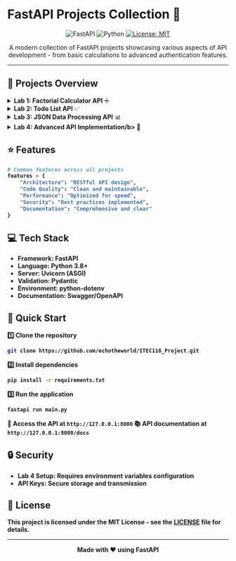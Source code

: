 # FastAPI Projects Collection 🚀

<div align="center">

![FastAPI](https://img.shields.io/badge/FastAPI-005571?style=for-the-badge&logo=fastapi)
![Python](https://img.shields.io/badge/python-3670A0?style=for-the-badge&logo=python&logoColor=ffdd54)
[![License: MIT](https://img.shields.io/badge/License-MIT-yellow.svg?style=for-the-badge)](https://opensource.org/licenses/MIT)

</div>

<p align="center">
A modern collection of FastAPI projects showcasing various aspects of API development - from basic calculations to advanced authentication features.
</p>

---

## 🎯 Projects Overview

<details>
<summary><b>Lab 1: Factorial Calculator API</b> ➗</summary>

A simple yet powerful FastAPI application for factorial calculations.
- 🔹 RESTful endpoint `/factorial/{starting_number}`
- 🔹 Efficient while loop implementation
- 🔹 Special case handling
- 🔹 Performance optimized
</details>

<details>
<summary><b>Lab 2: Todo List API</b> ✅</summary>

Complete task management system with CRUD operations.
- 🔹 Full CRUD functionality
- 🔹 Data validation
- 🔹 Standardized responses
- 🔹 In-memory storage implementation
</details>

<details>
<summary><b>Lab 3: JSON Data Processing API</b> 📊</summary>

Advanced data processing system for user posts and comments.
- 🔹 Complex data relationships
- 🔹 Efficient JSON parsing
- 🔹 Nested data handling
- 🔹 Clean data traversal
</details>

<details>
<summary><b>Lab 4: Advanced API Implementation/b> 🔐</summary>

Enterprise-level implementation with security features.
- 🔹 API versioning (v1 & v2)
- 🔹 API key authentication
- 🔹 Environment variable management
- 🔹 Comprehensive HTTP status handling
</details>

## ⭐ Features

```python
# Common features across all projects
features = {
    "Architecture": "RESTful API design",
    "Code Quality": "Clean and maintainable",
    "Performance": "Optimized for speed",
    "Security": "Best practices implemented",
    "Documentation": "Comprehensive and clear"
}
```

## 💻 Tech Stack

- **Framework:** FastAPI
- **Language:** Python 3.8+
- **Server:** Uvicorn (ASGI)
- **Validation:** Pydantic
- **Environment:** python-dotenv
- **Documentation:** Swagger/OpenAPI

## 🚀 Quick Start

1️⃣ **Clone the repository**
```bash
git clone https://github.com/echotheworld/ITEC116_Project.git
```

2️⃣ **Install dependencies**
```bash
pip install -r requirements.txt
```

3️⃣ **Run the application**
```bash
fastapi run main.py
```

📍 Access the API at `http://127.0.0.1:8000`
📚 API documentation at `http://127.0.0.1:8000/docs`

## 🔒 Security

- **Lab 4 Setup:** Requires environment variables configuration
- **API Keys:** Secure storage and transmission

## 📝 License

This project is licensed under the MIT License - see the [LICENSE](LICENSE) file for details.

---

<div align="center">
Made with ❤️ using FastAPI
</div> 
